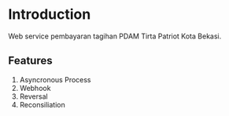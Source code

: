 # Introduction

Web service pembayaran tagihan PDAM Tirta Patriot Kota Bekasi.

## Features

1. Asyncronous Process
2. Webhook
3. Reversal <Badge text="todo" type="info"/> 
4. Reconsiliation

